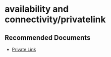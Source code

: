 <properties
	pageTitle="availability and connectivity/privatelink"
	description="availability and connectivity/privatelink"
	service="microsoft.sql"
	resource="servers"
	authors="andikshi"
  ms.author="andikshi"
	displayOrder=""
	selfHelpType="generic"
	supportTopicIds="32688848"
	productPesIds="13491"
	cloudEnvironments="public,blackForest,fairfax,mooncake, usnat, ussec"
	articleId="sqldb-selfhelp-solutions-availabilityandconnectivity-privatelink"
	ownershipId="AzureData_AzureSQLDB_Availability"
/>

# availability and connectivity/privatelink

## **Recommended Documents**

* [Private Link](https://docs.microsoft.com/azure/sql-database/sql-database-private-endpoint-overview#test-connectivity-to-sql-database-from-an-azure-vm-in-same-virtual-network-vnet)<br>

